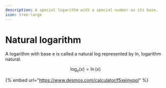 ```yaml
---
description: A special logarithm with a special number as its base.
icon: tree-large
---
```


# Natural logarithm

A logarithm with base e is called a natural log represented by ln, logarithm natural.

$$
\log_e(x)=\ln(x)
$$

{% embed url="<https://www.desmos.com/calculator/f5xeinypol>" %}
